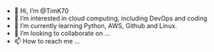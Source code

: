 - 👋 Hi, I’m @TimK70
- 👀 I’m interested in cloud computing, including DevOps and coding
- 🌱 I’m currently learning Python, AWS, Github and Linux.
- 💞️ I’m looking to collaborate on ...
- 📫 How to reach me ...

<!---
TimK70/TimK70 is a ✨ special ✨ repository because its `README.md` (this file) appears on your GitHub profile.
You can click the Preview link to take a look at your changes.
--->
